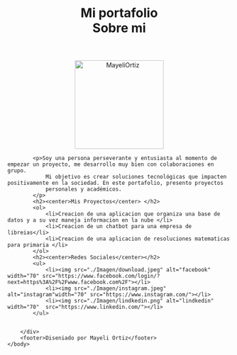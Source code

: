 <html>
    <body>
        <header><h1><center>Mi portafolio</center>
            <center id="Sobre">Sobre mi</center></h1>
        </header>
        <div>
            <center>
                <img src="./Imagen/MayeliOrtiz.jpeg" alt="MayeliOrtiz" width="200">
            </center>
            
            <p>Soy una persona perseverante y entusiasta al momento de empezar un proyecto, me desarrollo muy bien con colaboraciones en grupo.
                Mi objetivo es crear soluciones tecnológicas que impacten positivamente en la sociedad. En este portafolio, presento proyectos 
                personales y académicos.
            </p>
            <h2><center>Mis Proyectos</center> </h2>
            <ol>
                <li>Creacion de una aplicacion que organiza una base de datos y a su vez maneja informacion en la nube </li>
                <li>Creacion de un chatbot para una empresa de libreias</li>
                <li>Creacion de una aplicacion de resoluciones matematicas para primaria </li>
            </ol>
            <h2><center>Redes Sociales</center></h2>
            <ul>
                <li><img src="./Imagen/download.jpeg" alt="facebook" width="70" src="https://www.facebook.com/login/?next=https%3A%2F%2Fwww.facebook.com%2F"></li>
                <li><img src="./Imagen/instagram.jpeg" alt="instagram"width="70" src="https://www.instagram.com/"></li>
                <li><img src="./Imagen/lindkedin.png" alt="lindkedin" width="70"  src="https://www.linkedin.com/"></li>
            </ul>


        </div>
        <footer>Diseniado por Mayeli Ortiz</footer>
    </body>
</html>
